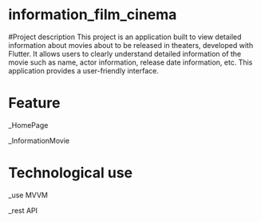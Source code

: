 # information_film_cinema
#Project description This project is an application built to view detailed information about movies about to be released in theaters, developed with Flutter. It allows users to clearly understand detailed information of the movie such as name, actor information, release date information, etc. This application provides a user-friendly interface.
# Feature
_HomePage

_InformationMovie
# Technological use
_use MVVM

_rest API
